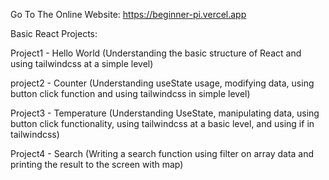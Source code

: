 Go To The Online Website: https://beginner-pi.vercel.app

Basic React Projects:

Project1 - Hello World (Understanding the basic structure of React and using tailwindcss at a simple level)<br/>

project2 - Counter (Understanding useState usage, modifying data, using button click function and using tailwindcss in simple level)</br>

Project3 - Temperature (Understanding UseState, manipulating data, using button click functionality, using tailwindcss at a basic level, and using if in tailwindcss)<br/>

Project4 - Search (Writing a search function using filter on array data and printing the result to the screen with map)
